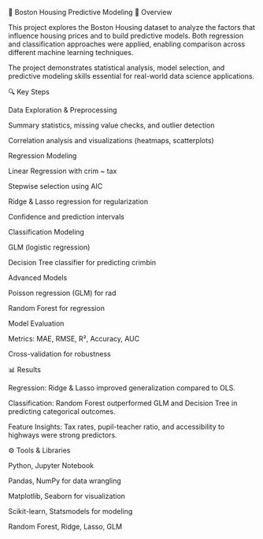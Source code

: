 🏡 Boston Housing Predictive Modeling
📌 Overview

This project explores the Boston Housing dataset to analyze the factors that influence housing prices and to build predictive models. Both regression and classification approaches were applied, enabling comparison across different machine learning techniques.

The project demonstrates statistical analysis, model selection, and predictive modeling skills essential for real-world data science applications.

🔍 Key Steps

Data Exploration & Preprocessing

Summary statistics, missing value checks, and outlier detection

Correlation analysis and visualizations (heatmaps, scatterplots)

Regression Modeling

Linear Regression with crim ~ tax

Stepwise selection using AIC

Ridge & Lasso regression for regularization

Confidence and prediction intervals

Classification Modeling

GLM (logistic regression)

Decision Tree classifier for predicting crimbin

Advanced Models

Poisson regression (GLM) for rad

Random Forest for regression

Model Evaluation

Metrics: MAE, RMSE, R², Accuracy, AUC

Cross-validation for robustness

📊 Results

Regression: Ridge & Lasso improved generalization compared to OLS.

Classification: Random Forest outperformed GLM and Decision Tree in predicting categorical outcomes.

Feature Insights: Tax rates, pupil-teacher ratio, and accessibility to highways were strong predictors.

⚙️ Tools & Libraries

Python, Jupyter Notebook

Pandas, NumPy for data wrangling

Matplotlib, Seaborn for visualization

Scikit-learn, Statsmodels for modeling

Random Forest, Ridge, Lasso, GLM
